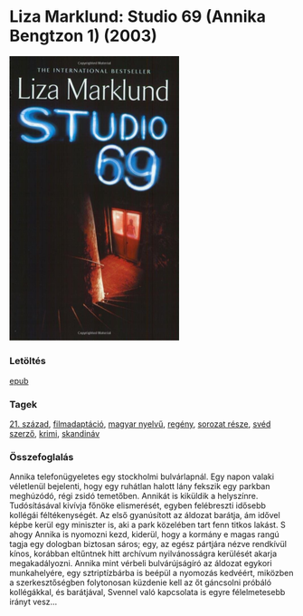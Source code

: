 # <a name="id_687">Liza Marklund: Studio 69 (Annika Bengtzon 1) (2003)</a>
<img src="https://github.com/BercziSandor/calibre_lib/raw/main/libs/main/Liza%20Marklund/Studio%2069%20%28687%29/cover.jpg" alt="cover" width="300"/>

### Letöltés
[epub](https://github.com/BercziSandor/calibre_lib/raw/main/libs/main/Liza%20Marklund/Studio%2069%20%28687%29/Studio%2069%20-%20Liza%20Marklund.epub)

### Tagek
[21. század](https://github.com/berczisandor/calibre_lib/libs/main/_tags/21.%20sz%c3%a1zad.md), [filmadaptáció](https://github.com/berczisandor/calibre_lib/libs/main/_tags/filmadapt%c3%a1ci%c3%b3.md), [magyar nyelvű](https://github.com/berczisandor/calibre_lib/libs/main/_tags/magyar%20nyelv%c5%b1.md), [regény](https://github.com/berczisandor/calibre_lib/libs/main/_tags/reg%c3%a9ny.md), [sorozat része](https://github.com/berczisandor/calibre_lib/libs/main/_tags/sorozat%20r%c3%a9sze.md), [svéd szerző](https://github.com/berczisandor/calibre_lib/libs/main/_tags/sv%c3%a9d%20szerz%c5%91.md), [krimi](https://github.com/berczisandor/calibre_lib/libs/main/_tags/krimi.md), [skandináv](https://github.com/berczisandor/calibre_lib/libs/main/_tags/skandin%c3%a1v.md)

### Összefoglalás
<div>
<p>Annika telefonügyeletes egy stockholmi bulvárlapnál. Egy napon valaki véletlenül bejelenti, hogy egy ruhátlan halott lány fekszik egy parkban meghúzódó, régi zsidó temetőben. Annikát is kiküldik a helyszínre. Tudósításával kivívja főnöke elismerését, egyben felébreszti idősebb kollégái féltékenységét. Az első gyanúsított az áldozat barátja, ám idővel képbe kerül egy miniszter is, aki a park közelében tart fenn titkos lakást. S ahogy Annika is nyomozni kezd, kiderül, hogy a kormány e magas rangú tagja egy dologban biztosan sáros; egy, az egész pártjára nézve rendkívül kínos, korábban eltűntnek hitt archívum nyilvánosságra kerülését akarja megakadályozni. Annika mint vérbeli bulvárújságíró az áldozat egykori munkahelyére, egy sztriptízbárba is beépül a nyomozás kedvéért, miközben a szerkesztőségben folytonosan küzdenie kell az őt gáncsolni próbáló kollégákkal, és barátjával, Svennel való kapcsolata is egyre félelmetesebb irányt vesz…</p></div>


